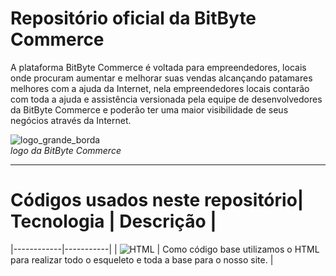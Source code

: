 # Repositório oficial da BitByte Commerce 
 A plataforma BitByte Commerce é voltada para empreendedores, locais onde procuram  aumentar e melhorar suas vendas alcançando patamares melhores com a ajuda da Internet, nela empreendedores locais contarão com toda a ajuda e assistência versionada pela equipe de desenvolvedores da BitByte Commerce e poderão ter uma maior visibilidade de seus negócios através da Internet.

![logo_grande_borda](https://github.com/user-attachments/assets/33d01a15-eb3f-46ac-b934-45214f653d82)
<br>_logo da BitByte Commerce_ 

  <hr>
  
 # Códigos usados neste repositório| Tecnologia | Descrição |
|------------|-----------|
| ![HTML](https://github.com/user-attachments/assets/3445911c-caa6-460b-8913-1b1beb395b9e) | Como código base utilizamos o HTML para realizar todo o esqueleto e toda a base para o nosso site. |

 

